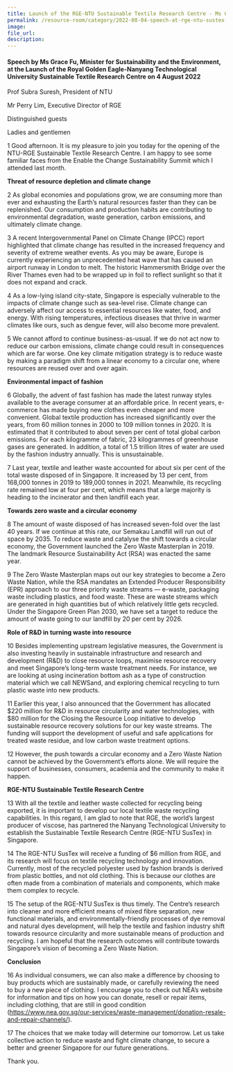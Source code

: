 ```yaml
---  
title: Launch of the RGE-NTU Sustainable Textile Research Centre - Ms Grace Fu  
permalink: /resource-room/category/2022-08-04-speech-at-rge-ntu-sustex-launch/  
image:  
file_url:  
description:  
---  
```


#### Speech by Ms Grace Fu, Minister for Sustainability and the Environment, at the Launch of the Royal Golden Eagle-Nanyang Technological University Sustainable Textile Research Centre on 4 August 2022  

Prof Subra Suresh, President of NTU

Mr Perry Lim, Executive Director of RGE

Distinguished guests

Ladies and gentlemen

1 Good afternoon. It is my pleasure to join you today for the opening of the NTU-RGE Sustainable Textile Research Centre. I am happy to see some familiar faces from the Enable the Change Sustainability Summit which I attended last month. 

**Threat of resource depletion and climate change**

2 As global economies and populations grow, we are consuming more than ever and exhausting the Earth’s natural resources faster than they can be replenished. Our consumption and production habits are contributing to environmental degradation, waste generation, carbon emissions, and ultimately climate change. 

3 A recent Intergovernmental Panel on Climate Change (IPCC) report highlighted that climate change has resulted in the increased frequency and severity of extreme weather events. As you may be aware, Europe is currently experiencing an unprecedented heat wave that has caused an airport runway in London to melt. The historic Hammersmith Bridge over the River Thames even had to be wrapped up in foil to reflect sunlight so that it does not expand and crack. 

4 As a low-lying island city-state, Singapore is especially vulnerable to the impacts of climate change such as sea-level rise. Climate change can adversely affect our access to essential resources like water, food, and energy. With rising temperatures, infectious diseases that thrive in warmer climates like ours, such as dengue fever, will also become more prevalent.

5 We cannot afford to continue business-as-usual. If we do not act now to reduce our carbon emissions, climate change could result in consequences which are far worse. One key climate mitigation strategy is to reduce waste by making a paradigm shift from a linear economy to a circular one, where resources are reused over and over again. 

**Environmental impact of fashion**

6 Globally, the advent of fast fashion has made the latest runway styles available to the average consumer at an affordable price. In recent years, e-commerce has made buying new clothes even cheaper and more convenient. Global textile production has increased significantly over the years, from 60 million tonnes in 2000 to 109 million tonnes in 2020. It is estimated that it contributed to about seven per cent of total global carbon emissions. For each kilogramme of fabric, 23 kilogrammes of greenhouse gases are generated. In addition, a total of 1.5 trillion litres of water are used by the fashion industry annually. This is unsustainable.

7 Last year, textile and leather waste accounted for about six per cent of the total waste disposed of in Singapore. It increased by 13 per cent, from 168,000 tonnes in 2019 to 189,000 tonnes in 2021. Meanwhile, its recycling rate remained low at four per cent, which means that a large majority is heading to the incinerator and then landfill each year. 
 
**Towards zero waste and a circular economy**

8 The amount of waste disposed of has increased seven-fold over the last 40 years. If we continue at this rate, our Semakau Landfill will run out of space by 2035. To reduce waste and catalyse the shift towards a circular economy, the Government launched the Zero Waste Masterplan in 2019. The landmark Resource Sustainability Act (RSA) was enacted the same year.

9 The Zero Waste Masterplan maps out our key strategies to become a Zero Waste Nation, while the RSA mandates an Extended Producer Responsibility (EPR) approach to our three priority waste streams — e-waste, packaging waste including plastics, and food waste. These are waste streams which are generated in high quantities but of which relatively little gets recycled. Under the Singapore Green Plan 2030, we have set a target to reduce the amount of waste going to our landfill by 20 per cent by 2026.

**Role of R&D in turning waste into resource**

10 Besides implementing upstream legislative measures, the Government is also investing heavily in sustainable infrastructure and research and development (R&D) to close resource loops, maximise resource recovery and meet Singapore’s long-term waste treatment needs. For instance, we are looking at using incineration bottom ash as a type of construction material which we call NEWSand, and exploring chemical recycling to turn plastic waste into new products. 

11 Earlier this year, I also announced that the Government has allocated $220 million for R&D in resource circularity and water technologies, with $80 million for the Closing the Resource Loop initiative to develop sustainable resource recovery solutions for our key waste streams. The funding will support the development of useful and safe applications for treated waste residue, and low carbon waste treatment options. 

12 However, the push towards a circular economy and a Zero Waste Nation cannot be achieved by the Government’s efforts alone. We will require the support of businesses, consumers, academia and the community to make it happen. 

**RGE-NTU Sustainable Textile Research Centre**

13 With all the textile and leather waste collected for recycling being exported, it is important to develop our local textile waste recycling capabilities. In this regard, I am glad to note that RGE, the world’s largest producer of viscose, has partnered the Nanyang Technological University to establish the Sustainable Textile Research Centre (RGE-NTU SusTex) in Singapore. 

14 The RGE-NTU SusTex will receive a funding of $6 million from RGE, and its research will focus on textile recycling technology and innovation. Currently, most of the recycled polyester used by fashion brands is derived from plastic bottles, and not old clothing. This is because our clothes are often made from a combination of materials and components, which make them complex to recycle. 

15 The setup of the RGE-NTU SusTex is thus timely. The Centre’s research into cleaner and more efficient means of mixed fibre separation, new functional materials, and environmentally-friendly processes of dye removal and natural dyes development, will help the textile and fashion industry shift towards resource circularity and more sustainable means of production and recycling. I am hopeful that the research outcomes will contribute towards Singapore’s vision of becoming a Zero Waste Nation. 

**Conclusion**

16 As individual consumers, we can also make a difference by choosing to buy products which are sustainably made, or carefully reviewing the need to buy a new piece of clothing. I encourage you to check out NEA’s website for information and tips on how you can donate, resell or repair items, including clothing, that are still in good condition (https://www.nea.gov.sg/our-services/waste-management/donation-resale-and-repair-channels/).

17 The choices that we make today will determine our tomorrow. Let us take collective action to reduce waste and fight climate change, to secure a better and greener Singapore for our future generations. 

Thank you. 
